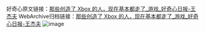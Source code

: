 好奇心原文链接：[那些创造了 Xbox 的人，现在基本都走了_游戏_好奇心日报-王杰夫](https://www.qdaily.com/articles/4835.html)
WebArchive归档链接：[那些创造了 Xbox 的人，现在基本都走了_游戏_好奇心日报-王杰夫](http://web.archive.org/web/20190623162810/https://www.qdaily.com/articles/4835.html)
![image](http://ww3.sinaimg.cn/large/007d5XDply1g3w5sdkcn9j30u03601kx)